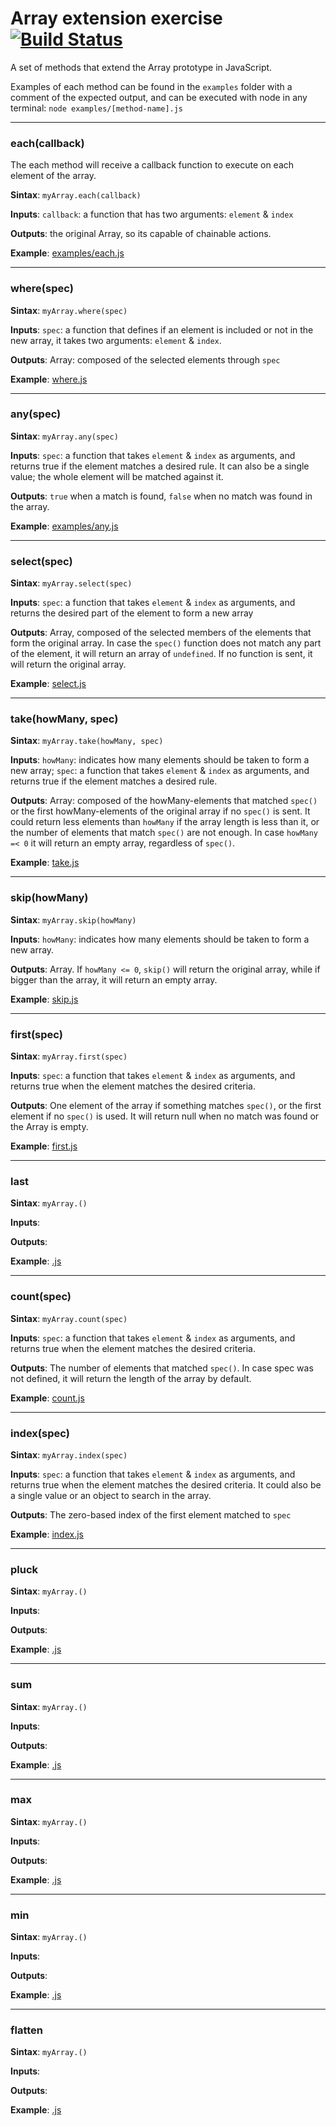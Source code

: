 # Array extension exercise [![Build Status](https://travis-ci.org/islas27/array-ext-exercise.svg?branch=dev)](https://travis-ci.org/islas27/array-ext-exercise)
A set of methods that extend the Array prototype in JavaScript.

Examples of each method can be found in the `examples` folder with a comment of the expected output, and can be executed with node in any terminal: `node examples/[method-name].js`

---

### each(callback)
The each method will receive a callback function to execute on each element of the array.

**Sintax**: `myArray.each(callback) `

**Inputs**: `callback`: a function that has two arguments: `element` & `index`

**Outputs**: the original Array, so its capable of chainable actions.

**Example**: [examples/each.js](examples/each.js)

----

### where(spec)
**Sintax**: `myArray.where(spec)`

**Inputs**: `spec`: a function that defines if an element is included or not in the new array, it takes two arguments: `element` & `index`.

**Outputs**: Array: composed of the selected elements through `spec`

**Example**: [where.js](examples/where.js)

----

### any(spec)
**Sintax**: `myArray.any(spec)`

**Inputs**: `spec`: a function that takes `element` & `index` as arguments, and returns true if the element matches a desired rule. It can also be a single value; the whole element will be matched against it.

**Outputs**: `true` when a match is found, `false` when no match was found in the array.

**Example**: [examples/any.js](examples/any.js)

----

### select(spec)
**Sintax**: `myArray.select(spec)`

**Inputs**: `spec`: a function that takes `element` & `index` as arguments, and returns the desired part of the element to form a new array

**Outputs**: Array, composed of the selected members of the elements that form the original array. In case the `spec()` function does not match any part of the element, it will return an array of `undefined`. If no function is sent, it will return the original array.

**Example**: [select.js](examples/select.js)

----

### take(howMany, spec)
**Sintax**: `myArray.take(howMany, spec)`

**Inputs**: `howMany`: indicates how many elements should be taken to form a new array; `spec`: a function that takes `element` & `index` as arguments, and returns true if the element matches a desired rule.

**Outputs**: Array: composed of the howMany-elements that matched `spec()` or the first howMany-elements of the original array if no `spec()` is sent. It could return less elements than `howMany` if the array length is less than it, or the number of elements that match `spec()` are not enough. In case `howMany =< 0` it will return an empty array, regardless of `spec()`.

**Example**: [take.js](examples/take.js)

----

### skip(howMany)
**Sintax**: `myArray.skip(howMany)`

**Inputs**: `howMany`: indicates how many elements should be taken to form a new array.

**Outputs**: Array. If `howMany <= 0`, `skip()` will return the original array, while if bigger than the array, it will return an empty array.

**Example**: [skip.js](examples/skip.js)

----

### first(spec)
**Sintax**: `myArray.first(spec)`

**Inputs**: `spec`: a function that takes `element` & `index` as arguments, and returns true when the element matches the desired criteria.

**Outputs**: One element of the array if something matches `spec()`, or the first element if no `spec()` is used. It will return null when no match was found or the Array is empty.

**Example**: [first.js](examples/first.js)

----

### last
**Sintax**: `myArray.()`

**Inputs**:

**Outputs**:

**Example**: [.js](examples/.js)

----

### count(spec)
**Sintax**: `myArray.count(spec)`

**Inputs**: `spec`: a function that takes `element` & `index` as arguments, and returns true when the element matches the desired criteria.

**Outputs**: The number of elements that matched `spec()`. In case spec was not defined, it will return the length of the array by default.

**Example**: [count.js](examples/count.js)

----

### index(spec)
**Sintax**: `myArray.index(spec)`

**Inputs**: `spec`: a function that takes `element` & `index` as arguments, and returns true when the element matches the desired criteria. It could also be a single value or an object to search in the array.

**Outputs**: The zero-based index of the first element matched to `spec`

**Example**: [index.js](examples/index.js)

----

### pluck
**Sintax**: `myArray.()`

**Inputs**:

**Outputs**:

**Example**: [.js](examples/.js)

----

### sum
**Sintax**: `myArray.()`

**Inputs**:

**Outputs**:

**Example**: [.js](examples/.js)

----

### max
**Sintax**: `myArray.()`

**Inputs**:

**Outputs**:

**Example**: [.js](examples/.js)

----

### min
**Sintax**: `myArray.()`

**Inputs**:

**Outputs**:

**Example**: [.js](examples/.js)

----

### flatten
**Sintax**: `myArray.()`

**Inputs**:

**Outputs**:

**Example**: [.js](examples/.js)
